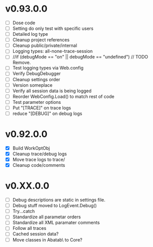 

# v0.93.0.0
* [ ] Dose code
* [ ] Setting do only test with specific users
* [ ] Detailed log type
* [ ] Cleanup project references
* [ ] Cleanup public/private/internal
* [ ] Logging types: all-none-trace-session
* [ ] //if (debugMode == "on" || debugMode == "undefined") // TODO Remove.
* [ ] Test logging types via Web.config
* [ ] Verify DebugDebugger
* [ ] Cleanup settings order
* [ ] Version someplace
* [ ] Verify all session data is being logged 
* [ ] Reorder WebConfig.Load() to match rest of code
* [ ] Test parameter options
* [ ] Put "[TRACE]" on trace logs
* [ ] reduce "[DEBUG]" on debug logs

# v0.92.0.0

* [X] Build WorkOptObj
* [X] Cleanup trace/debug logs
* [X] Move trace logs to trace/
* [X] Cleanup code/comments

# v0.XX.0.0
* [ ] Debug descriptions are static in settings file.
* [ ] Debug stuff moved to LogEvent.Debug()
* [ ] Try...catch
* [ ] Standardize all parametar orders
* [ ] Standardize all XML paramater comments
* [ ] Follow all traces
* [ ] Cached session data?
* [ ] Move classes in Abatab\ to Core\?